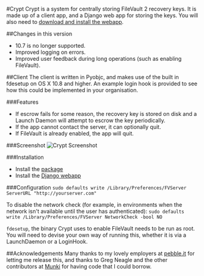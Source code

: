 #Crypt
Crypt is a system for centrally storing FileVault 2 recovery keys. It is made up of a client app, and a Django web app for storing the keys. You will also need to [download and install the webapp](https://github.com/grahamgilbert/Crypt-Server).

##Changes in this version
* 10.7 is no longer supported.
* Improved logging on errors.
* Improved user feedback during long operations (such as enabling FileVault).

##Client
The client is written in Pyobjc, and makes use of  the built in fdesetup on OS X 10.8 and higher. An example login hook is provided to see how this could be implemented in your organisation. 

###Features
- If escrow fails for some reason, the recovery key is stored on disk and a Launch Daemon will attempt to escrow the key periodically.
- If the app cannot contact the server, it can optionally quit.
- If FileVault is already enabled, the app will quit.

###Screenshot
![Crypt Screenshot](https://raw.github.com/grahamgilbert/Crypt/master/Screenshot.png)

###Installation
- Install the [package](https://github.com/grahamgilbert/Crypt/raw/master/Build/Crypt_Client.pkg) 
- Install the [Django webapp](https://github.com/grahamgilbert/Crypt-Server)

###Configuration
``sudo defaults write /Library/Preferences/FVServer ServerURL "http://yourserver.com"``

To disable the network check (for example, in environments when the network isn't available until the user has authenticated):
``sudo defaults write /Library/Preferences/FVServer NetworkCheck -bool NO``

``fdesetup``, the binary Crypt uses to enable FileVault needs to be run as root. You will need to devise your own way of running this, whether it is via a LaunchDaemon or a LoginHook.

##Acknowledgements
Many thanks to my lovely employers at [pebble.it](http://pebbleit.com) for letting me release this, and thanks to Greg Neagle and the other contributors at [Munki](http://code.google.com/p/munki/) for having code that I could borrow.
